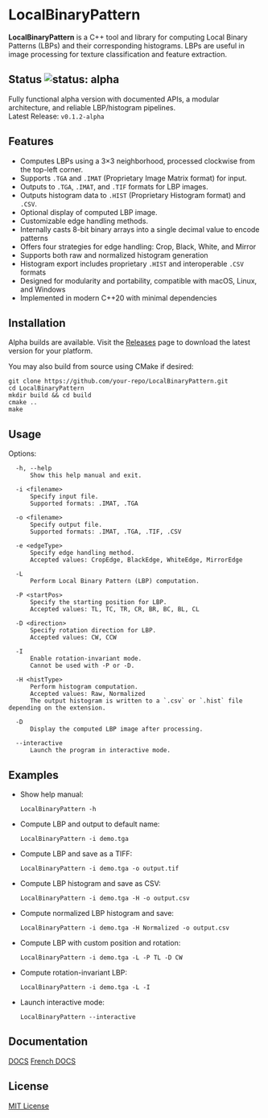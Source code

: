 # LocalBinaryPattern

**LocalBinaryPattern** is a C++ tool and library for computing Local Binary Patterns (LBPs) and their corresponding histograms. LBPs are useful in image processing for texture classification and feature extraction.

## Status ![status: alpha](https://img.shields.io/badge/status-alpha-brightgreen)

Fully functional alpha version with documented APIs, a modular architecture, and reliable LBP/histogram pipelines.  
Latest Release: `v0.1.2-alpha`

## Features

- Computes LBPs using a 3×3 neighborhood, processed clockwise from the top-left corner.
- Supports `.TGA` and `.IMAT` (Proprietary Image Matrix format) for input.
- Outputs to `.TGA`, `.IMAT`, and `.TIF` formats for LBP images.
- Outputs histogram data to `.HIST` (Proprietary Histogram format) and `.CSV`.
- Optional display of computed LBP image.
- Customizable edge handling methods.
- Internally casts 8-bit binary arrays into a single decimal value to encode patterns
- Offers four strategies for edge handling: Crop, Black, White, and Mirror
- Supports both raw and normalized histogram generation
- Histogram export includes proprietary `.HIST` and interoperable `.CSV` formats
- Designed for modularity and portability, compatible with macOS, Linux, and Windows
- Implemented in modern C++20 with minimal dependencies

## Installation

Alpha builds are available. Visit the [Releases](https://github.com/H3ct0r55/LocalBinaryPattern/releases/) page to download the latest version for your platform.

You may also build from source using CMake if desired:
```
git clone https://github.com/your-repo/LocalBinaryPattern.git
cd LocalBinaryPattern
mkdir build && cd build
cmake ..
make
```

## Usage

Options:
```
  -h, --help
      Show this help manual and exit.
```
```
  -i <filename>
      Specify input file.
      Supported formats: .IMAT, .TGA
```
```
  -o <filename>
      Specify output file.
      Supported formats: .IMAT, .TGA, .TIF, .CSV
```
```
  -e <edgeType>
      Specify edge handling method.
      Accepted values: CropEdge, BlackEdge, WhiteEdge, MirrorEdge
```
```
  -L
      Perform Local Binary Pattern (LBP) computation.
```
```
  -P <startPos>
      Specify the starting position for LBP.
      Accepted values: TL, TC, TR, CR, BR, BC, BL, CL
```
```
  -D <direction>
      Specify rotation direction for LBP.
      Accepted values: CW, CCW
```
```
  -I
      Enable rotation-invariant mode.
      Cannot be used with -P or -D.
```
```
  -H <histType>
      Perform histogram computation.
      Accepted values: Raw, Normalized
      The output histogram is written to a `.csv` or `.hist` file depending on the extension.
```
```
  -D
      Display the computed LBP image after processing.
```
```
  --interactive
      Launch the program in interactive mode.
```

## Examples

- Show help manual:
  ```
  LocalBinaryPattern -h
  ```

- Compute LBP and output to default name:
  ```
  LocalBinaryPattern -i demo.tga
  ```

- Compute LBP and save as a TIFF:
  ```
  LocalBinaryPattern -i demo.tga -o output.tif
  ```

- Compute LBP histogram and save as CSV:
  ```
  LocalBinaryPattern -i demo.tga -H -o output.csv
  ```

- Compute normalized LBP histogram and save:
  ```
  LocalBinaryPattern -i demo.tga -H Normalized -o output.csv
  ```

- Compute LBP with custom position and rotation:
  ```
  LocalBinaryPattern -i demo.tga -L -P TL -D CW
  ```

- Compute rotation-invariant LBP:
  ```
  LocalBinaryPattern -i demo.tga -L -I
  ```

- Launch interactive mode:
  ```
  LocalBinaryPattern --interactive
  ```

## Documentation

[DOCS](https://github.com/H3ct0r55/LocalBinaryPattern/blob/main/DOCS/DOCS.pdf)
[French DOCS](https://github.com/H3ct0r55/LocalBinaryPattern/blob/main/DOCS/DOCS.FR.pdf)


## License

[MIT License](LICENSE)
